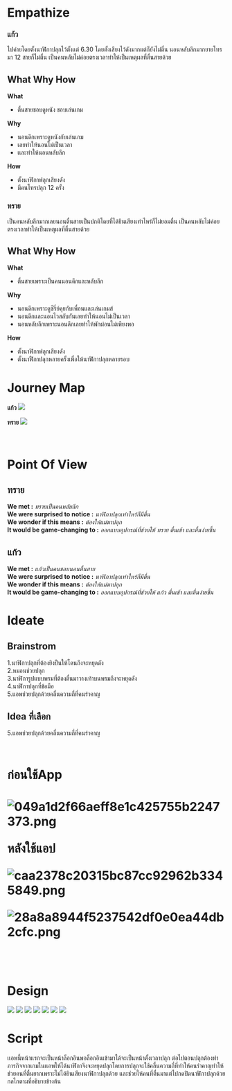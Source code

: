 # Empathize

### แก้ว<br>
ไปค่ายโดยตั้งนาฬิกาปลุกไว้ตั้งแต่ 6.30 โดยตั้งเสียงไว้ดังมากแต่ก็ยังไม่ตื่น นอนหลับลึกมากยายโทรมา 12 สายก็ไม่ตื่น เป็นคนหลับไม่ค่อยตรงเวลาทำให้เป็นเหตุผลที่ตื่นสายด้วย<br>

## What Why How
**What**<br>
- ตื่นสายชอบดูหนัง ชอบเล่นเกม <br>

**Why**<br>
- นอนดึกเพราะดูหนังกับเล่นเกม <br>
- เลยทำให้นอนไม่เป็นเวลา <br>
- เเละทำให้นอนหลับลึก <br>

**How** <br>
- ตั้งนาฬิกาฟลุกเสียงดัง <br>
- มีคนโทรปลุก 12 ครั้ง <br>

### ทราย<br>
เป็นคนหลับลึกมากเลยนอนตื่นสายเป็นปกติโดยที่ได้ยินเสียงเท่าไหร่ก็ไม่ยอมตื่น เป็นคนหลับไม่ค่อยตรงเวลาทำให้เป็นเหตุผลที่ตื่นสายด้วย<br>

## What Why How
**What**<br>
- ตื่นสายเพราะเป็นคนนอนดึกและหลับลึก <br>

**Why**<br>
- นอนดึกเพราะดูซีรี่ย์คุยกับเพื่อนและเล่นเกมส์<br>
- นอนดึกและนอนไวสลับกันเลยทำให้นอนไม่เป็นเวลา<br> 
- นอนหลับลึกเพราะนอนดึกเลยทำให้พักผ่อนไม่เพียงพอ<br>

**How** <br>
- ตั้งนาฬิกาฟลุกเสียงดัง<br>
- ตั้งนาฬืกาปลุกหลายครั้งเพื่อให้นาฬิกาปลุกหลายรอบ<br>

# Journey Map

**แก้ว**
<img src="https://cdn.discordapp.com/attachments/883566246535266330/903637619223707718/Jmap.jpg">

**ทราย**
<img src="https://cdn.discordapp.com/attachments/883566246535266330/903633286230855740/jsine.jpeg">

<br>

# Point Of View
## ทราย <br>
**We met :** *ทรายเป็นคนหลับลึก* <br>
**We were surprised to notice :** *นาฬิกาปลุกเท่าไหร่ก็มีตื่น* <br>
**We wonder if this means :** *ต้องให้แม่มาปลุก* <br>
**It would be game-changing to :** *ออกแบบอุปกรณ์ที่ช่วยให้ ทราย ตื่นเช้า และตื่นง่ายขึ้น*<br>

## แก้ว <br>
**We met :**  *แก้วเป็นคนชอบนอนตื่นสาย* <br>
**We were surprised to notice :** *นาฬิกาปลุกเท่าไหร่ก็มีตื่น* <br>
**We wonder if this means :** *ต้องให้แม่มาปลุก* <br>
**It would be game-changing to :** *ออกแบบอุปกรณ์ที่ช่วยให้ แก้ว ตื่นเช้า และตื่นง่ายขึ้น*<br>

# Ideate
## Brainstrom<br>
  1.นาฬิกาปลุกที่ต้องยิงปืนให้โดนถึงจะหยุดดัง<br>
  2.หมอนช่วยปลุก<br>
  3.นาฬิการูปแบบพรมที่ต้องตื่นมาวางเท้าบนพรมถึงจะหยุดดัง<br>
  4.นาฬิกาปลุกที่ข้อมือ<br>
  5.แอพช่วยปลุกด้วยคลื่นความถี่ที่คนรำคาญ<br>
## Idea ที่เลือก
  5.แอพช่วยปลุกด้วยคลื่นความถี่ที่คนรำคาญ<br>


<br>

<h1>ก่อนใช้App<h1>
  
![049a1d2f66aeff8e1c425755b2247373.png](https://www.img.in.th/images/049a1d2f66aeff8e1c425755b2247373.png)

หลังใช้แอป
  
 ![caa2378c20315bc87cc92962b3345849.png](https://www.img.in.th/images/caa2378c20315bc87cc92962b3345849.png)
  
 ![28a8a8944f5237542df0e0ea44db2cfc.png](https://www.img.in.th/images/28a8a8944f5237542df0e0ea44db2cfc.png)

<br>
  
# Design

<img src="https://cdn.discordapp.com/attachments/883566246535266330/907985451044982815/1.png">

<img src="https://cdn.discordapp.com/attachments/883566246535266330/907985455751000074/2.png">

<img src="https://cdn.discordapp.com/attachments/883566246535266330/907985457361616916/2.5.png">

<img src="https://cdn.discordapp.com/attachments/883566246535266330/907985459605565530/3.png">

<img src="https://cdn.discordapp.com/attachments/883566246535266330/907985460649926676/4.png">

<img src="https://cdn.discordapp.com/attachments/883566246535266330/907985461656571914/6.png">

<img src="https://cdn.discordapp.com/attachments/883566246535266330/907985461069365318/5.png">

<br>

# Script
  
เเอพนี้หน้าเเรกจะเป็นหน้าล็อกอินพอล็อกอินเข้ามาได้จะเป็นหน้าตั้งเวลาปลุก
ต่อไปตอนปลุกต้องทำภารกิจจากเกมในเเอพให้ได้นาฬิกาจึงจะหยุดปลุกโดยการปลุกจะใช้คลื่นความถี่ที่ทำให้คนรำคาญทำให้ช่วยคนที่ตื่นยากเพราะไม่ได้ยินเสียงนาฬิกาปลุกด้วย
และช่วยให้คนที่ตื่นมาแต่ไปกดปิดนาฬิกาปลุกด้วยกลไกตามที่อธิบายข้างต้น

  
  
